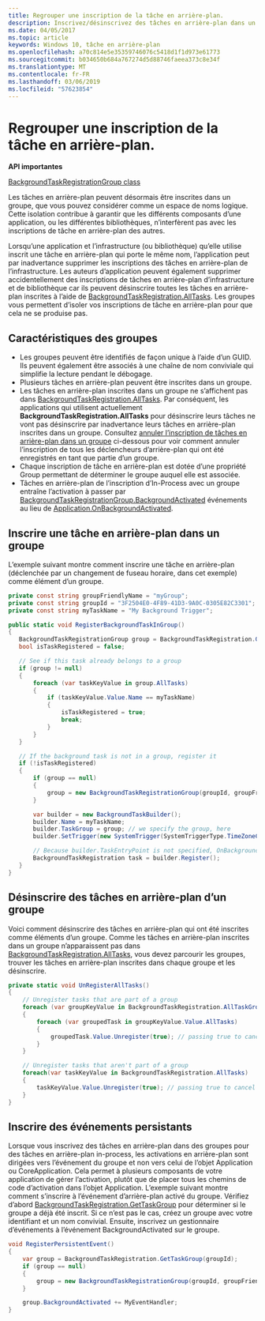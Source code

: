 ```yaml
---
title: Regrouper une inscription de la tâche en arrière-plan.
description: Inscrivez/désinscrivez des tâches en arrière-plan dans un groupe, afin d’isoler ces inscriptions.
ms.date: 04/05/2017
ms.topic: article
keywords: Windows 10, tâche en arrière-plan
ms.openlocfilehash: a70c814e5e35359746076c5418d1f1d973e61773
ms.sourcegitcommit: b034650b684a767274d5d88746faeea373c8e34f
ms.translationtype: MT
ms.contentlocale: fr-FR
ms.lasthandoff: 03/06/2019
ms.locfileid: "57623854"
---
```

# <a name="group-background-task-registration"></a>Regrouper une inscription de la tâche en arrière-plan.

**API importantes**

[BackgroundTaskRegistrationGroup class](https://docs.microsoft.com/uwp/api/windows.applicationmodel.background.backgroundtaskregistrationgroup)

Les tâches en arrière-plan peuvent désormais être inscrites dans un groupe, que vous pouvez considérer comme un espace de noms logique. Cette isolation contribue à garantir que les différents composants d’une application, ou les différentes bibliothèques, n’interfèrent pas avec les inscriptions de tâche en arrière-plan des autres.

Lorsqu’une application et l’infrastructure (ou bibliothèque) qu’elle utilise inscrit une tâche en arrière-plan qui porte le même nom, l’application peut par inadvertance supprimer les inscriptions des tâches en arrière-plan de l’infrastructure. Les auteurs d’application peuvent également supprimer accidentellement des inscriptions de tâches en arrière-plan d’infrastructure et de bibliothèque car ils peuvent désinscrire toutes les tâches en arrière-plan inscrites à l’aide de [BackgroundTaskRegistration.AllTasks](https://docs.microsoft.com/uwp/api/windows.applicationmodel.background.backgroundtaskregistration.AllTasks).  Les groupes vous permettent d’isoler vos inscriptions de tâche en arrière-plan pour que cela ne se produise pas.

## <a name="features-of-groups"></a>Caractéristiques des groupes

* Les groupes peuvent être identifiés de façon unique à l’aide d’un GUID. Ils peuvent également être associés à une chaîne de nom conviviale qui simplifie la lecture pendant le débogage.
* Plusieurs tâches en arrière-plan peuvent être inscrites dans un groupe.
* Les tâches en arrière-plan inscrites dans un groupe ne s’affichent pas dans [BackgroundTaskRegistration.AllTasks](https://docs.microsoft.com/uwp/api/windows.applicationmodel.background.backgroundtaskregistration.AllTasks). Par conséquent, les applications qui utilisent actuellement **BackgroundTaskRegistration.AllTasks** pour désinscrire leurs tâches ne vont pas désinscrire par inadvertance leurs tâches en arrière-plan inscrites dans un groupe. Consultez [annuler l’inscription de tâches en arrière-plan dans un groupe](#unregister-background-tasks-in-a-group) ci-dessous pour voir comment annuler l’inscription de tous les déclencheurs d’arrière-plan qui ont été enregistrés en tant que partie d’un groupe.
* Chaque inscription de tâche en arrière-plan est dotée d’une propriété Group permettant de déterminer le groupe auquel elle est associée.
* Tâches en arrière-plan de l’inscription d’In-Process avec un groupe entraîne l’activation à passer par [BackgroundTaskRegistrationGroup.BackgroundActivated](https://docs.microsoft.com/uwp/api/windows.applicationmodel.background.backgroundtaskregistrationgroup.BackgroundActivated) événements au lieu de [Application.OnBackgroundActivated](https://docs.microsoft.com/uwp/api/windows.ui.xaml.application.onbackgroundactivated#Windows_UI_Xaml_Application_OnBackgroundActivated_Windows_ApplicationModel_Activation_BackgroundActivatedEventArgs_).

## <a name="register-a-background-task-in-a-group"></a>Inscrire une tâche en arrière-plan dans un groupe

L’exemple suivant montre comment inscrire une tâche en arrière-plan (déclenchée par un changement de fuseau horaire, dans cet exemple) comme élément d’un groupe.

```csharp
private const string groupFriendlyName = "myGroup";
private const string groupId = "3F2504E0-4F89-41D3-9A0C-0305E82C3301";
private const string myTaskName = "My Background Trigger";

public static void RegisterBackgroundTaskInGroup()
{
   BackgroundTaskRegistrationGroup group = BackgroundTaskRegistration.GetTaskGroup(groupId);
   bool isTaskRegistered = false;

   // See if this task already belongs to a group
   if (group != null)
   {
       foreach (var taskKeyValue in group.AllTasks)
       {
           if (taskKeyValue.Value.Name == myTaskName)
           {
               isTaskRegistered = true;
               break;
           }
       }
   }

   // If the background task is not in a group, register it
   if (!isTaskRegistered)
   {
       if (group == null)
       {
           group = new BackgroundTaskRegistrationGroup(groupId, groupFriendlyName);
       }

       var builder = new BackgroundTaskBuilder();
       builder.Name = myTaskName;
       builder.TaskGroup = group; // we specify the group, here
       builder.SetTrigger(new SystemTrigger(SystemTriggerType.TimeZoneChange, false));

       // Because builder.TaskEntryPoint is not specified, OnBackgroundActivated() will be raised when the background task is triggered
       BackgroundTaskRegistration task = builder.Register();
   }
}
```

## <a name="unregister-background-tasks-in-a-group"></a>Désinscrire des tâches en arrière-plan d’un groupe

Voici comment désinscrire des tâches en arrière-plan qui ont été inscrites comme éléments d’un groupe.
Comme les tâches en arrière-plan inscrites dans un groupe n’apparaissent pas dans [BackgroundTaskRegistration.AllTasks](https://docs.microsoft.com/uwp/api/windows.applicationmodel.background.backgroundtaskregistration.AllTasks), vous devez parcourir les groupes, trouver les tâches en arrière-plan inscrites dans chaque groupe et les désinscrire.

```csharp
private static void UnRegisterAllTasks()
{
    // Unregister tasks that are part of a group
    foreach (var groupKeyValue in BackgroundTaskRegistration.AllTaskGroups)
    {
        foreach (var groupedTask in groupKeyValue.Value.AllTasks)
        {
            groupedTask.Value.Unregister(true); // passing true to cancel currently running instances of this background task
        }
    }

    // Unregister tasks that aren't part of a group
    foreach(var taskKeyValue in BackgroundTaskRegistration.AllTasks)
    {
        taskKeyValue.Value.Unregister(true); // passing true to cancel currently running instances of this background task
    }
}
```

## <a name="register-persistent-events"></a>Inscrire des événements persistants

Lorsque vous inscrivez des tâches en arrière-plan dans des groupes pour des tâches en arrière-plan in-process, les activations en arrière-plan sont dirigées vers l’événement du groupe et non vers celui de l’objet Application ou CoreApplication. Cela permet à plusieurs composants de votre application de gérer l’activation, plutôt que de placer tous les chemins de code d’activation dans l’objet Application. L’exemple suivant montre comment s’inscrire à l’événement d’arrière-plan activé du groupe. Vérifiez d’abord [BackgroundTaskRegistration.GetTaskGroup](https://docs.microsoft.com/uwp/api/windows.applicationmodel.background.backgroundtaskregistration.gettaskgroup) pour déterminer si le groupe a déjà été inscrit. Si ce n’est pas le cas, créez un groupe avec votre identifiant et un nom convivial. Ensuite, inscrivez un gestionnaire d’événements à l’événement BackgroundActivated sur le groupe.

```csharp
void RegisterPersistentEvent()
{
    var group = BackgroundTaskRegistration.GetTaskGroup(groupId);
    if (group == null)
    {
        group = new BackgroundTaskRegistrationGroup(groupId, groupFriendlyName);
    }

    group.BackgroundActivated += MyEventHandler;
}
```
